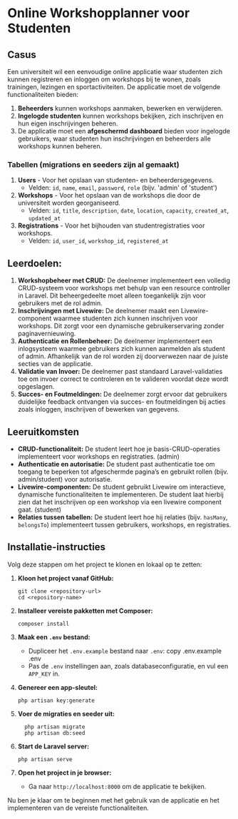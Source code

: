 
# Online Workshopplanner voor Studenten

## Casus

Een universiteit wil een eenvoudige online applicatie waar studenten zich kunnen registreren en inloggen om workshops bij te wonen, zoals trainingen, lezingen en sportactiviteiten. De applicatie moet de volgende functionaliteiten bieden:

1. **Beheerders** kunnen workshops aanmaken, bewerken en verwijderen.
2. **Ingelogde studenten** kunnen workshops bekijken, zich inschrijven en hun eigen inschrijvingen beheren.
3. De applicatie moet een **afgeschermd dashboard** bieden voor ingelogde gebruikers, waar studenten hun inschrijvingen en beheerders alle workshops kunnen beheren.

### Tabellen (migrations en seeders zijn al gemaakt)
1. **Users** - Voor het opslaan van studenten- en beheerdersgegevens.
   - Velden: `id`, `name`, `email`, `password`, `role` (bijv. 'admin' of 'student')
2. **Workshops** - Voor het opslaan van de workshops die door de universiteit worden georganiseerd.
   - Velden: `id`, `title`, `description`, `date`, `location`, `capacity`, `created_at`, `updated_at`
3. **Registrations** - Voor het bijhouden van studentregistraties voor workshops.
   - Velden: `id`, `user_id`, `workshop_id`, `registered_at`

## Leerdoelen:
1. **Workshopbeheer met CRUD:** De deelnemer implementeert een volledig CRUD-systeem voor workshops met behulp van een resource controller in Laravel. Dit beheergedeelte moet alleen toegankelijk zijn voor gebruikers met de rol admin.
2. **Inschrijvingen met Livewire:** De deelnemer maakt een Livewire-component waarmee studenten zich kunnen inschrijven voor workshops. Dit zorgt voor een dynamische gebruikerservaring zonder paginavernieuwing.
3. **Authenticatie en Rollenbeheer:** De deelnemer implementeert een inlogsysteem waarmee gebruikers zich kunnen aanmelden als student of admin. Afhankelijk van de rol worden zij doorverwezen naar de juiste secties van de applicatie.
4. **Validatie van Invoer:** De deelnemer past standaard Laravel-validaties toe om invoer correct te controleren en te valideren voordat deze wordt opgeslagen.
5. **Succes- en Foutmeldingen:** De deelnemer zorgt ervoor dat gebruikers duidelijke feedback ontvangen via succes- en foutmeldingen bij acties zoals inloggen, inschrijven of bewerken van gegevens.

## Leeruitkomsten

- **CRUD-functionaliteit:** De student leert hoe je basis-CRUD-operaties implementeert voor workshops en registraties. (admin)
- **Authenticatie en autorisatie:** De student past authenticatie toe om toegang te beperken tot afgeschermde pagina’s en gebruikt rollen (bijv. admin/student) voor autorisatie.
- **Livewire-componenten:** De student gebruikt Livewire om interactieve, dynamische functionaliteiten te implementeren. De student laat hierbij zien dat het inschrijven op een workshop via een livewire component gaat. (student)
- **Relaties tussen tabellen:** De student leert hoe hij relaties (bijv. `hasMany`, `belongsTo`) implementeert tussen gebruikers, workshops, en registraties.

## Installatie-instructies

Volg deze stappen om het project te klonen en lokaal op te zetten:

1. **Kloon het project vanaf GitHub:**
   ```
   git clone <repository-url>
   cd <repository-name>
   ```

3. **Installeer vereiste pakketten met Composer:**
   ```
   composer install
   ```

4. **Maak een `.env` bestand:**
   - Dupliceer het `.env.example` bestand naar `.env`:
     copy .env.example .env
   - Pas de `.env` instellingen aan, zoals databaseconfiguratie, en vul een `APP_KEY` in.

5. **Genereer een app-sleutel:**
   ```
   php artisan key:generate
   ```

6. **Voer de migraties en seeder uit:**
   ```
     php artisan migrate
     php artisan db:seed
   ```

7. **Start de Laravel server:**
   ```
   php artisan serve
   ```
   
8. **Open het project in je browser:**
   - Ga naar `http://localhost:8000` om de applicatie te bekijken.

Nu ben je klaar om te beginnen met het gebruik van de applicatie en het implementeren van de vereiste functionaliteiten.
